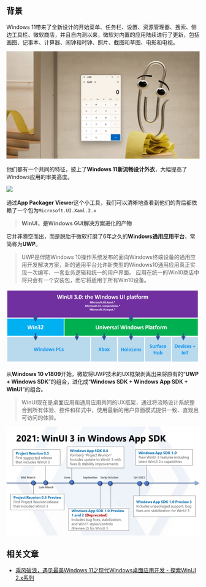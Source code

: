 ## 背景

Windows 11带来了全新设计的开始菜单、任务栏、设置、资源管理器、搜索、侧边工具栏、微软商店，并且自内测以来，微软对内置的应用陆续进行了更新，包括画图、记事本、计算器、闹钟和时钟、照片、截图和草图、电影和电视。

![](./Assets/2021-11-27-20-39-04.png)

他们都有一个共同的特征，披上了**Windows 11新流畅设计外衣**，大幅提高了Windows应用的审美高度。

![](./Assets/021-11-27-20-39-11.png)

通过**App Packager Viewer**这个小工具，我们可以清晰地查看到他们的背后都依赖了一个包为`Microsoft.UI.Xaml.2.x`

> **WinUI，是Windows GUI解决方案进化的产物**

它并非腾空而出，而是脱胎于微软打磨了6年之久的**Windows通用应用平台**，常简称为**UWP**。

> UWP是伴随Windows 10操作系统发布的面向Windows终端设备的通用应用开发解决方案，新的通用平台允许新类型的Windows10通用应用真正实现一次编写、一套业务逻辑和统一的用户界面。
应用在统一的Win10商店中将只会有一个安装包，而它将适用于所有Win10设备。

![](./Assets/2021-11-27-20-39-20.png)

从**Windows 10 v1809**开始，微软将UWP技术的UX框架剥离出来将原有的“**UWP + Windows SDK**”的组合，进化成“**Windows SDK + Windows App SDK + WinUI**”的组合。

> WinUI现在是桌面应用和通用应用共同的UX框架，通过将流畅设计系统整合到所有体验、控件和样式中，使用最新的用户界面模式提供一致、直观且可访问的体验。

![](./Assets/2021-11-27-20-39-27.png)

## 相关文章

* [乘风破浪，遇见最美Windows 11之现代Windows桌面应用开发 -  探索WinUI 2.x系列](https://www.cnblogs.com/taylorshi/p/15612518.html)
